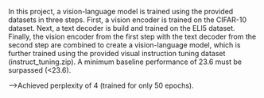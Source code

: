 In this project, a vision-language model is trained using the provided datasets in three steps.
First, a vision encoder is trained on the CIFAR-10 dataset. 
Next, a text decoder is build and trained on the ELI5 dataset. 
Finally, the vision encoder from the first step with the text decoder from the second step are combined to create a vision-language model, 
which is further trained using the provided visual instruction tuning dataset (instruct_tuning.zip).
A minimum baseline performance of 23.6 must be surpassed (<23.6).

-->Achieved perplexity of 4 (trained for only 50 epochs).
